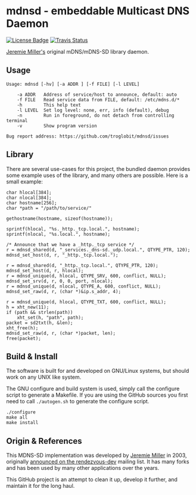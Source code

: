 mdnsd - embeddable Multicast DNS Daemon
=======================================
[![License Badge][]][License] [![Travis Status][]][Travis]

[Jeremie Miller's][jeremie] original mDNS/mDNS-SD library daemon.


Usage
-----

    Usage: mdnsd [-hv] [-a ADDR ] [-f FILE] [-l LEVEL]
    
        -a ADDR   Address of service/host to announce, default: auto
        -f FILE   Read service data from FILE, default: /etc/mdns.d/*
        -h        This help text
        -l LEVEL  Set log level: none, err, info (default), debug
        -n        Run in foreground, do not detach from controlling terminal
        -v        Show program version
    
    Bug report address: https://github.com/troglobit/mdnsd/issues


Library
-------

There are several use-cases for this project, the bundled daemon provides
some example uses of the library, and many others are possible.  Here is
a small example:

	char hlocal[384];
	char nlocal[384];
	char hostname[256];
	char *path = "/path/to/service/"

	gethostname(hostname, sizeof(hostname));

	sprintf(hlocal, "%s._http._tcp.local.", hostname);
	sprintf(nlocal, "%s.local.", hostname);

	/* Announce that we have a _http._tcp service */
	r = mdnsd_shared(d, "_services._dns-sd._udp.local.", QTYPE_PTR, 120);
	mdnsd_set_host(d, r, "_http._tcp.local.");

	r = mdnsd_shared(d, "_http._tcp.local.", QTYPE_PTR, 120);
	mdnsd_set_host(d, r, hlocal);
	r = mdnsd_unique(d, hlocal, QTYPE_SRV, 600, conflict, NULL);
	mdnsd_set_srv(d, r, 0, 0, port, nlocal);
	r = mdnsd_unique(d, nlocal, QTYPE_A, 600, conflict, NULL);
	mdnsd_set_raw(d, r, (char *)&ip.s_addr, 4);

	r = mdnsd_unique(d, hlocal, QTYPE_TXT, 600, conflict, NULL);
	h = xht_new(11);
	if (path && strlen(path))
		xht_set(h, "path", path);
	packet = sd2txt(h, &len);
	xht_free(h);
	mdnsd_set_raw(d, r, (char *)packet, len);
	free(packet);



Build & Install
---------------

The software is built for and developed on GNU/Linux systems, but should
work on any UNIX like system.

The GNU configure and build system is used, simply call the configure
script to generate a Makefile.  If you are using the GitHub sources you
first need to call `./autogen.sh` to generate the configure script.

    ./configure
    make all
    make install


Origin & References
-------------------

This MDNS-SD implementation was developed by [Jeremie Miller][jeremie]
in 2003, originally [announced on the rendezvous-dev][announced] mailing
list.  It has many forks and has been used by many other applications
over the years.

This GitHub project is an attempt to clean it up, develop it further,
and maintain it for the long haul.


[jeremie]:       https://github.com/quartzjer
[announced]:     http://lists.apple.com/archives/rendezvous-dev/2003/Feb/msg00062.html
[License]:       https://en.wikipedia.org/wiki/BSD_licenses
[License Badge]: https://img.shields.io/badge/License-BSD%203--Clause-blue.svg
[Travis]:        https://travis-ci.org/troglobit/mdnsd
[Travis Status]: https://travis-ci.org/troglobit/mdnsd.png?branch=master

